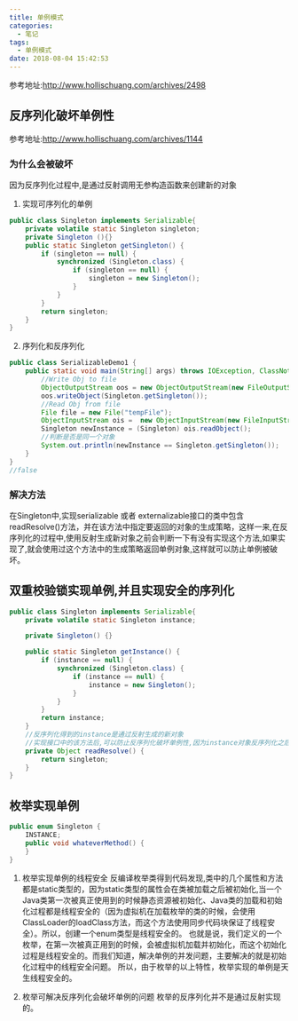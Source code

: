 ```yaml
---
title: 单例模式
categories:
  - 笔记
tags:
  - 单例模式
date: 2018-08-04 15:42:53
---
```

 参考地址:http://www.hollischuang.com/archives/2498
 <!-- more -->

## 反序列化破坏单例性
参考地址:http://www.hollischuang.com/archives/1144
### 为什么会被破坏
因为反序列化过程中,是通过反射调用无参构造函数来创建新的对象
1. 实现可序列化的单例
```java
public class Singleton implements Serializable{
    private volatile static Singleton singleton;
    private Singleton (){}
    public static Singleton getSingleton() {
        if (singleton == null) {
            synchronized (Singleton.class) {
                if (singleton == null) {
                    singleton = new Singleton();
                }
            }
        }
        return singleton;
    }
}
```
2. 序列化和反序列化
```java
public class SerializableDemo1 {
    public static void main(String[] args) throws IOException, ClassNotFoundException {
        //Write Obj to file
        ObjectOutputStream oos = new ObjectOutputStream(new FileOutputStream("tempFile"));
        oos.writeObject(Singleton.getSingleton());
        //Read Obj from file
        File file = new File("tempFile");
        ObjectInputStream ois =  new ObjectInputStream(new FileInputStream(file));
        Singleton newInstance = (Singleton) ois.readObject();
        //判断是否是同一个对象
        System.out.println(newInstance == Singleton.getSingleton());
    }
}
//false
```

### 解决方法
在Singleton中,实现serializable 或者 externalizable接口的类中包含readResolve()方法，并在该方法中指定要返回的对象的生成策略，这样一来,在反序列化的过程中,使用反射生成新对象之前会判断一下有没有实现这个方法,如果实现了,就会使用过这个方法中的生成策略返回单例对象,这样就可以防止单例被破坏。

## 双重校验锁实现单例,并且实现安全的序列化
```java
public class Singleton implements Serializable{
    private volatile static Singleton instance;

    private Singleton() {}

    public static Singleton getInstance() {
        if (instance == null) {
            synchronized (Singleton.class) {
                if (instance == null) {
                    instance = new Singleton();
                }
            }
        }
        return instance;
    }
    //反序列化得到的instance是通过反射生成的新对象
    //实现接口中的该方法后,可以防止反序列化破坏单例性,因为instance对象反序列化之后会调用该方法来返回,而不是反射生成新对象
    private Object readResolve() {
        return singleton;
    }
}
```

## 枚举实现单例
```java
public enum Singleton {  
    INSTANCE;  
    public void whateverMethod() {  
    }  
}  
```
1. 枚举实现单例的线程安全
反编译枚举类得到代码发现,类中的几个属性和方法都是static类型的，因为static类型的属性会在类被加载之后被初始化,当一个Java类第一次被真正使用到的时候静态资源被初始化、Java类的加载和初始化过程都是线程安全的（因为虚拟机在加载枚举的类的时候，会使用ClassLoader的loadClass方法，而这个方法使用同步代码块保证了线程安全）。所以，创建一个enum类型是线程安全的。
也就是说，我们定义的一个枚举，在第一次被真正用到的时候，会被虚拟机加载并初始化，而这个初始化过程是线程安全的。而我们知道，解决单例的并发问题，主要解决的就是初始化过程中的线程安全问题。
所以，由于枚举的以上特性，枚举实现的单例是天生线程安全的。

2. 枚举可解决反序列化会破坏单例的问题 
枚举的反序列化并不是通过反射实现的。
